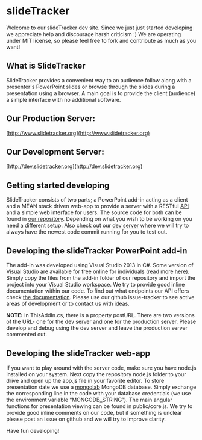 # slideTracker
Welcome to our slideTracker dev site. Since we just just started developing we appreciate help and discourage harsh criticism :) We are operating under MIT license, so please feel free to fork and contribute as much as you want!

## What is SlideTracker
SlideTracker provides a convenient way to an audience follow along with a presenter's PowerPoint slides or browse through the slides during a presentation using a browser. A main goal is to provide the client (audience) a simple interface with no additional software.

## Our Production Server:
[http://www.slidetracker.org](http://www.slidetracker.org)

## Our Development Server:
[http://dev.slidetracker.org](http://dev.slidetracker.org)

## Getting started developing
SlideTracker consists of two parts; a PowerPoint add-in acting as a client and a <a>MEAN stack</a> driven web-app to provide a server with a RESTful [API](http://54.208.192.158/api-documentation) and a simple web interface for users. The source code for both can be found in [our repository](https://github.com/GeorgKucsko/slideTracker). Depending on what you wish to be working on you need a different setup. Also check out our [dev server](http://54.208.192.158) where we will try to always have the newest code commit running for you to test out. 

## Developing the slideTracker PowerPoint add-in
The add-in was developed using Visual Studio 2013 in C#. Some version of Visual Studio are available for free online for individuals (read more [here](http://www.visualstudio.com/products/visual-studio-community-vs)). Simply copy the files from the add-in folder of our repository and import the project into your Visual Studio workspace. We try to provide good inline documentation within our code. To find out what endpoints our API offers check [the documentation](http://54.208.192.158/api-documentation). Please use our github issue-tracker to see active areas of development or to contact us with ideas. 

**NOTE:** In ThisAddIn.cs, there is a property postURL. There are two versions of the URL- one for the dev server and one for the production server. Please develop and debug using the dev server and leave the production server commented out. 

## Developing the slideTracker web-app
If you want to play around with the server code, make sure you have node.js installed on your system. Next copy the repository node.js folder to your drive and open up the app.js file in your favorite editor. To store presentation date we use a [mongolab](https://mongolab.com) MongoDB database. Simply exchange the corresponding line in the code with your database credentials (we use the environment variable “MONGODB_STRING”). The main angular functions for presentation viewing can be found in public/core.js. We try to provide good inline comments on our code, but if something is unclear please post an issue on github and we will try to improve clarity.

Have fun developing!




